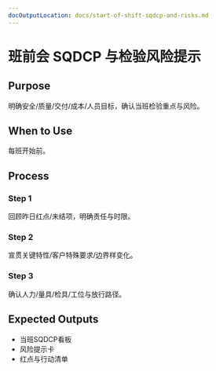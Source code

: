 ```yaml
---
docOutputLocation: docs/start-of-shift-sqdcp-and-risks.md
---
```


# 班前会 SQDCP 与检验风险提示

## Purpose

明确安全/质量/交付/成本/人员目标，确认当班检验重点与风险。

## When to Use

每班开始前。

## Process

### Step 1

回顾昨日红点/未结项，明确责任与时限。

### Step 2

宣贯关键特性/客户特殊要求/边界样变化。

### Step 3

确认人力/量具/检具/工位与放行路径。

## Expected Outputs

- 当班SQDCP看板
- 风险提示卡
- 红点与行动清单
